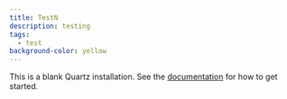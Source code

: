 ```yaml
---
title: TestN
description: testing
tags:
  - test
background-color: yellow
---
```


This is a blank Quartz installation.
See the [documentation](https://quartz.jzhao.xyz) for how to get started.
